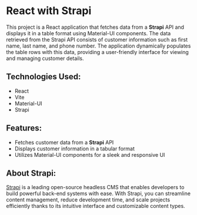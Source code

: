 # React with Strapi

This project is a React application that fetches data from a **Strapi** API and displays it in a table format using Material-UI components. The data retrieved from the Strapi API consists of customer information such as first name, last name, and phone number. The application dynamically populates the table rows with this data, providing a user-friendly interface for viewing and managing customer details. 

## Technologies Used:
- React
- Vite
- Material-UI
- Strapi

## Features:
- Fetches customer data from a **Strapi** API
- Displays customer information in a tabular format
- Utilizes Material-UI components for a sleek and responsive UI

## About Strapi:
[Strapi](https://strapi.io/) is a leading open-source headless CMS that enables developers to build powerful back-end systems with ease. With Strapi, you can streamline content management, reduce development time, and scale projects efficiently thanks to its intuitive interface and customizable content types.

